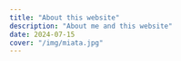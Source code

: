 ```yaml
---
title: "About this website"
description: "About me and this website"
date: 2024-07-15
cover: "/img/miata.jpg"
---
```



